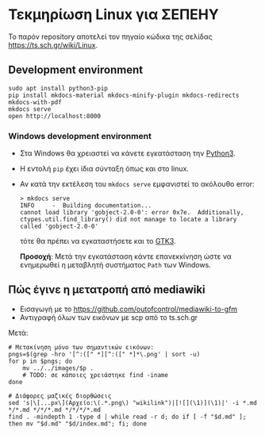 # Τεκμηρίωση Linux για ΣΕΠΕΗΥ

Το παρόν repository αποτελεί τον πηγαίο κώδικα της σελίδας
https://ts.sch.gr/wiki/Linux.

## Development environment

```shell
sudo apt install python3-pip
pip install mkdocs-material mkdocs-minify-plugin mkdocs-redirects mkdocs-with-pdf
mkdocs serve
open http://localhost:8000
```

### Windows development environment

-   Στα Windows θα χρειαστεί να κάνετε εγκατάσταση την
    [Python3](https://www.python.org/downloads/).
-   Η εντολή `pip` έχει ίδια σύνταξη όπως και στο linux.
-   Αν κατά την εκτέλεση του `mkdocs serve` εμφανιστεί το ακόλουθο error:

    ```shell-session
    > mkdocs serve
    INFO     -  Building documentation...
    cannot load library 'gobject-2.0-0': error 0x7e.  Additionally, ctypes.util.find_library() did not manage to locate a library called 'gobject-2.0-0'
    ```

    τότε θα πρέπει να εγκαταστήσετε και το [GTK3](https://github.com/tschoonj/GTK-for-Windows-Runtime-Environment-Installer/releases/).

    **Προσοχή**: Μετά την εγκατάσταση κάντε επανεκκίνηση ώστε να ενημερωθεί η μεταβλητή συστήματος `Path` των Windows.

## Πώς έγινε η μετατροπή από mediawiki

* Εισαγωγή με το https://github.com/outofcontrol/mediawiki-to-gfm
* Αντιγραφή όλων των εικόνων με scp από το ts.sch.gr

Μετά:

```shell
# Μετακίνηση μόνο των σημαντικών εικόνων:
pngs=$(grep -hro '[^:([" *][^:([" *]*\.png' | sort -u)
for p in $pngs; do
    mv ../../images/$p .
    # TODO: σε κάποιες χρειάστηκε find -iname
done

# Διάφορες μαζικές διορθώσεις
sed 's|\[...px\](Αρχείο:\(.*.png\) "wikilink")|[![](\1)](\1)|' -i *.md */*.md */*/*.md */*/*/*.md
find . -mindepth 1 -type d | while read -r d; do if [ -f "$d.md" ]; then mv "$d.md" "$d/index.md"; fi; done
```


